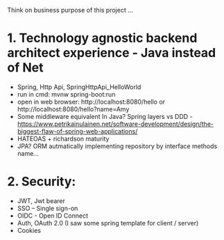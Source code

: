 Think on business purpose of this project ...

# 1. Technology agnostic backend architect experience - Java instead of Net

- Spring, Http Api, SpringHttpApi_HelloWorld
- run in cmd: mvnw spring-boot:run
- open in web browser: http://localhost:8080/hello or http://localhost:8080/hello?name=Amy
- Some middleware equivalent In Java? Spring layers vs DDD - https://www.petrikainulainen.net/software-development/design/the-biggest-flaw-of-spring-web-applications/
- HATEOAS + richardson maturity
- JPA? ORM autmatically implementing repository by interface methods name...

# 2. Security:

-	JWT, Jwt bearer
-	SSO – Single sign-on
-	OIDC - Open ID Connect
-	Auth, OAuth 2.0 (I saw some spring template for client / server)
- Cookies
